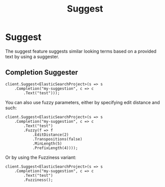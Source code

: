 ﻿---
template: layout.jade
title: Suggest
menusection: search
menuitem: suggest
---

# Suggest
The suggest feature suggests similar looking terms based on a provided text by using a suggester.

## Completion Suggester

	client.Suggest<ElasticSearchProject>(s => s
		.Completion("my-suggestion", c => c
			.Text("test")));

You can also use fuzzy parameters, either by specifying edit distance and such:

	client.Suggest<ElasticSearchProject>(s => s
		.Completion("my-suggestion", c => c
			.Text("test")
			.Fuzzy(f => f
				.EditDistance(2)
				.Transpositions(false)
				.MinLength(5)
				.PrefixLength(4))));

Or by using the Fuzziness variant:

	client.Suggest<ElasticSearchProject>(s => s
		.Completion("my-suggestion", c => c
			.Text("test")
			.Fuzziness();